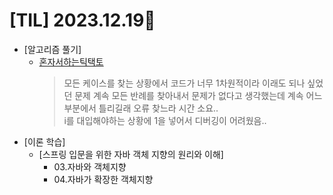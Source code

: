 # [TIL] 2023.12.19📒

* [알고리즘 풀기]
  * [혼자서하는틱택토](https://github.com/elephant97/PROGRAMMERS/blob/main/Java/Level%202/%ED%98%BC%EC%9E%90%EC%84%9C%ED%95%98%EB%8A%94%ED%8B%B1%ED%83%9D%ED%86%A0.java)
    > 모든 케이스를 찾는 상황에서 코드가 너무 1차원적이라 이래도 되나 싶었던 문제 계속 모든 반례를 찾아내서 문제가 없다고 생각했는데 계속 어느 부분에서 틀리길래 오류 찾느라 시간 소요..      
    > i를 대입해야하는 상황에 1을 넣어서 디버깅이 어려웠음..
* [이론 학습]
  * [스프링 입문을 위한 자바 객체 지향의 원리와 이해]
    * 03.자바와 객체지향
    * 04.자바가 확장한 객체지향
      
